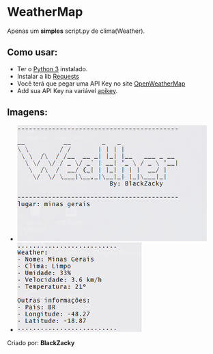 # WeatherMap

Apenas um **simples** script.py de clima(Weather).

## **Como usar:**
* Ter o [Python 3](https://www.python.org/downloads/release/python-366/) instalado.
* Instalar a lib [Requests](https://pypi.org/project/requests/)
* Você terá que pegar uma API Key no site [OpenWeatherMap](https://openweathermap.org/api)
* Add sua API Key na variável [apikey](clima.py#L7).

## **Imagens:**
* ![logo](img/img1.png)
* ![iae](img/img2.png)


Criado por: **BlackZacky**
